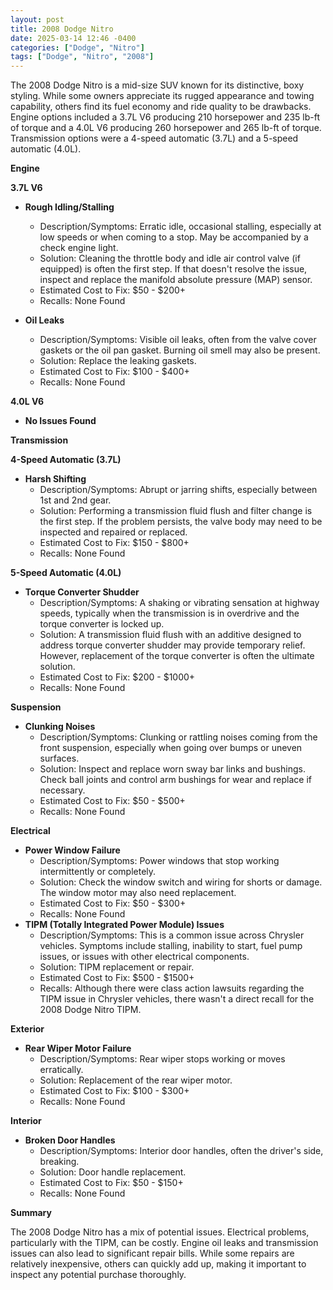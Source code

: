 ```yaml
---
layout: post
title: 2008 Dodge Nitro
date: 2025-03-14 12:46 -0400
categories: ["Dodge", "Nitro"]
tags: ["Dodge", "Nitro", "2008"]
---
```

The 2008 Dodge Nitro is a mid-size SUV known for its distinctive, boxy styling. While some owners appreciate its rugged appearance and towing capability, others find its fuel economy and ride quality to be drawbacks. Engine options included a 3.7L V6 producing 210 horsepower and 235 lb-ft of torque and a 4.0L V6 producing 260 horsepower and 265 lb-ft of torque. Transmission options were a 4-speed automatic (3.7L) and a 5-speed automatic (4.0L).

**Engine**

**3.7L V6**

*   **Rough Idling/Stalling**
    *   Description/Symptoms: Erratic idle, occasional stalling, especially at low speeds or when coming to a stop. May be accompanied by a check engine light.
    *   Solution: Cleaning the throttle body and idle air control valve (if equipped) is often the first step. If that doesn't resolve the issue, inspect and replace the manifold absolute pressure (MAP) sensor.
    *   Estimated Cost to Fix: $50 - $200+
    *   Recalls: None Found

*   **Oil Leaks**
    *   Description/Symptoms: Visible oil leaks, often from the valve cover gaskets or the oil pan gasket. Burning oil smell may also be present.
    *   Solution: Replace the leaking gaskets.
    *   Estimated Cost to Fix: $100 - $400+
    *   Recalls: None Found

**4.0L V6**

*   **No Issues Found**

**Transmission**

**4-Speed Automatic (3.7L)**

*   **Harsh Shifting**
    *   Description/Symptoms: Abrupt or jarring shifts, especially between 1st and 2nd gear.
    *   Solution: Performing a transmission fluid flush and filter change is the first step. If the problem persists, the valve body may need to be inspected and repaired or replaced.
    *   Estimated Cost to Fix: $150 - $800+
    *   Recalls: None Found

**5-Speed Automatic (4.0L)**

*   **Torque Converter Shudder**
    *   Description/Symptoms: A shaking or vibrating sensation at highway speeds, typically when the transmission is in overdrive and the torque converter is locked up.
    *   Solution: A transmission fluid flush with an additive designed to address torque converter shudder may provide temporary relief. However, replacement of the torque converter is often the ultimate solution.
    *   Estimated Cost to Fix: $200 - $1000+
    *   Recalls: None Found

**Suspension**

*   **Clunking Noises**
    *   Description/Symptoms: Clunking or rattling noises coming from the front suspension, especially when going over bumps or uneven surfaces.
    *   Solution: Inspect and replace worn sway bar links and bushings. Check ball joints and control arm bushings for wear and replace if necessary.
    *   Estimated Cost to Fix: $50 - $500+
    *   Recalls: None Found

**Electrical**

*   **Power Window Failure**
    *   Description/Symptoms: Power windows that stop working intermittently or completely.
    *   Solution: Check the window switch and wiring for shorts or damage. The window motor may also need replacement.
    *   Estimated Cost to Fix: $50 - $300+
    *   Recalls: None Found
*   **TIPM (Totally Integrated Power Module) Issues**
    *   Description/Symptoms: This is a common issue across Chrysler vehicles. Symptoms include stalling, inability to start, fuel pump issues, or issues with other electrical components.
    *   Solution: TIPM replacement or repair.
    *   Estimated Cost to Fix: $500 - $1500+
    *   Recalls: Although there were class action lawsuits regarding the TIPM issue in Chrysler vehicles, there wasn't a direct recall for the 2008 Dodge Nitro TIPM.

**Exterior**

*   **Rear Wiper Motor Failure**
    *   Description/Symptoms: Rear wiper stops working or moves erratically.
    *   Solution: Replacement of the rear wiper motor.
    *   Estimated Cost to Fix: $100 - $300+
    *   Recalls: None Found

**Interior**

*   **Broken Door Handles**
    *   Description/Symptoms: Interior door handles, often the driver's side, breaking.
    *   Solution: Door handle replacement.
    *   Estimated Cost to Fix: $50 - $150+
    *   Recalls: None Found

**Summary**

The 2008 Dodge Nitro has a mix of potential issues. Electrical problems, particularly with the TIPM, can be costly. Engine oil leaks and transmission issues can also lead to significant repair bills. While some repairs are relatively inexpensive, others can quickly add up, making it important to inspect any potential purchase thoroughly.

